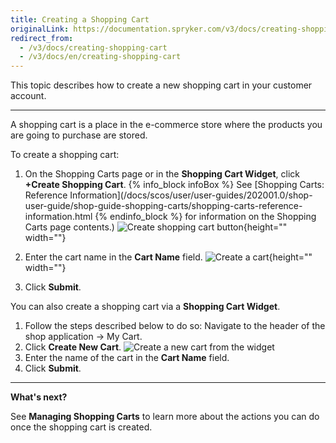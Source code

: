 ```yaml
---
title: Creating a Shopping Cart
originalLink: https://documentation.spryker.com/v3/docs/creating-shopping-cart
redirect_from:
  - /v3/docs/creating-shopping-cart
  - /v3/docs/en/creating-shopping-cart
---
```


This topic describes how to create a new shopping cart in your customer account.
***
A shopping cart is a place in the e-commerce store where the products you are going to purchase are stored.

To create a shopping cart:

1. On the Shopping Carts page or in the **Shopping Cart Widget**, click **+Create Shopping Cart**.
{% info_block infoBox %}
See [Shopping Carts: Reference Information](/docs/scos/user/user-guides/202001.0/shop-user-guide/shop-guide-shopping-carts/shopping-carts-reference-information.html
{% endinfo_block %} for information on the Shopping Carts page contents.)
![Create shopping cart button](https://spryker.s3.eu-central-1.amazonaws.com/docs/User+Guides/Shop+User+Guides/Shopping+Carts/Shop+Guide+-+Creating+a+Shopping+Cart/create-shopping-cart-button.png){height="" width=""}

2. Enter the cart name in the **Cart Name** field. 
![Create a cart](https://spryker.s3.eu-central-1.amazonaws.com/docs/User+Guides/Shop+User+Guides/Shopping+Carts/Shop+Guide+-+Creating+a+Shopping+Cart/create-cart.png){height="" width=""}
4. Click **Submit**.

You can also create a shopping cart via a **Shopping Cart Widget**.

1. Follow the steps described below to do so: Navigate to the header of the shop application → My Cart.
2. Click **Create New Cart**. 
![Create a new cart from the widget](https://spryker.s3.eu-central-1.amazonaws.com/docs/User+Guides/Shop+User+Guides/Shopping+Carts/Shop+Guide+-+Creating+a+Shopping+Cart/create-cart-from-widget.png)
3. Enter the name of the cart in the **Cart Name** field.
4. Click **Submit**.
***
**What's next?**

See **Managing Shopping Carts** to learn more about the actions you can do once the shopping cart is created.

<!-- Last review date: Aug 01, 2019 -->
